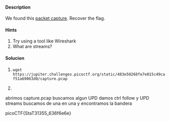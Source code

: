 #### Description

We found this [packet capture](https://jupiter.challenges.picoctf.org/static/483e50268fe7e015c49caf51a69063d0/capture.pcap). Recover the flag.



#### Hints
1. Try using a tool like Wireshark
2. What are streams?


#### Solucion
1. ```wget  https://jupiter.challenges.picoctf.org/static/483e50268fe7e015c49caf51a69063d0/capture.pcap```
2. ```Abrimos Wireshark
abrimos capture.pcap
buscamos algun UPD damos ctrl follow y UPD streams
buscamos de una en una y encontramos la bandera

picoCTF{StaT31355_636f6e6e}
```
